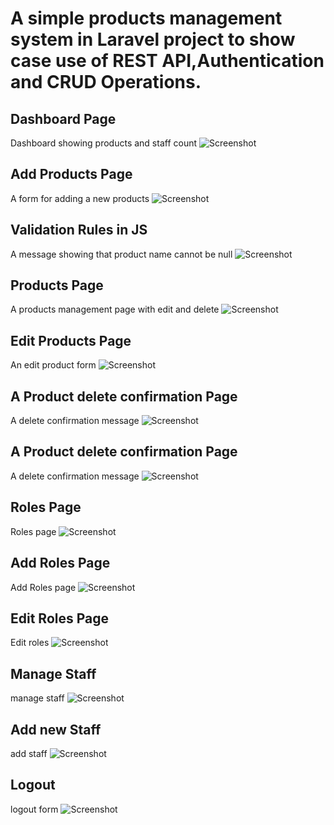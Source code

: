 # A simple products management system in Laravel project to show case use of REST API,Authentication and CRUD Operations.

## Dashboard Page
Dashboard showing products and staff count
![Screenshot](screenshots/dashboard.PNG)

## Add Products Page
A form for adding a new products
![Screenshot](screenshots/add-products.PNG)

## Validation Rules in JS 
A message showing that product name cannot be null
![Screenshot](screenshots/validations.PNG)

## Products Page
A products management page with edit and delete
![Screenshot](screenshots/products.PNG)

## Edit Products Page
An edit product form
![Screenshot](screenshots/editproduct.PNG)

## A Product delete confirmation Page
A delete confirmation message
![Screenshot](screenshots/add-products.PNG)

## A Product delete confirmation Page
A delete confirmation message
![Screenshot](screenshots/delete.PNG)

## Roles Page
Roles page
![Screenshot](screenshots/roles.PNG)

## Add Roles Page
Add Roles page
![Screenshot](screenshots/add-role.PNG)

## Edit Roles Page
Edit roles 
![Screenshot](screenshots/edit-role.PNG)

## Manage Staff
manage staff
![Screenshot](screenshots/manage-staff.PNG)

## Add new Staff
add staff
![Screenshot](screenshots/add-staff.PNG)
## Logout
logout form
![Screenshot](screenshots/logout.PNG)
